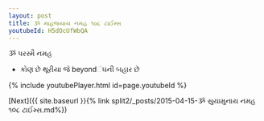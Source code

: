 ```yaml
---
layout: post
title: ૐ માહજયાય નમહ ૧૦૮ ટાઈમ્સ
youtubeId: H5dOcUfWbQA
---
```

 
 
 ૐ પરસ્મૈ નમહ  
 
 -  કોણ છે થૂરીયા જે beyondંઘની બહાર છે 
 
  
 
  
 
 
 
 
 
 


{% include youtubePlayer.html id=page.youtubeId %}
 
[Next]({{ site.baseurl }}{% link  split2/_posts/2015-04-15-ૐ સુયામુનાય નમહ ૧૦૮ ટાઈમ્સ.md%})
 
